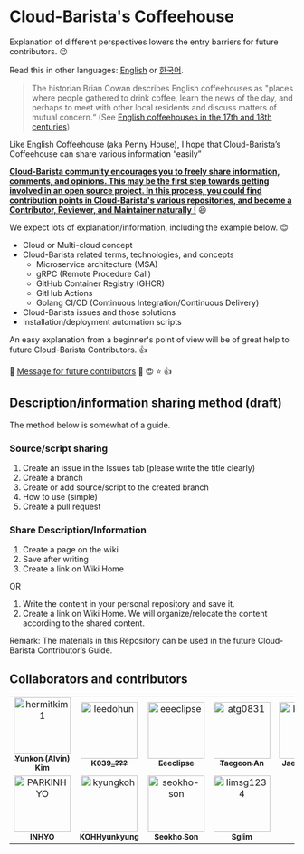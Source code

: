 # Cloud-Barista's Coffeehouse

Explanation of different perspectives lowers the entry barriers for future contributors. 😉

Read this in other languages: [English](https://github.com/cloud-barista/cb-coffeehouse/blob/main/README.en.md) or [한국어](https://github.com/cloud-barista/cb-coffeehouse/blob/main/README.md).

> The historian Brian Cowan describes English coffeehouses as "places where people gathered to drink coffee, learn the news of the day, and perhaps to meet with other local residents and discuss matters of mutual concern.“ (See [English coffeehouses in the 17th and 18th centuries](https://en.wikipedia.org/wiki/English_coffeehouses_in_the_17th_and_18th_centuries))

Like English Coffeehouse (aka Penny House), I hope that Cloud-Barista’s Coffeehouse can share various information “easily” 

**<ins>Cloud-Barista community encourages you to freely share information, comments, and opinions. This may be the first step towards getting involved in an open source project. In this process, you could find contribution points in Cloud-Barista's various repositories, and become a Contributor, Reviewer, and Maintainer naturally !**</ins> 😆

We expect lots of explanation/information, including the example below. 😊

- Cloud or Multi-cloud concept
- Cloud-Barista related terms, technologies, and concepts
  - Microservice architecture (MSA)
  - gRPC (Remote Procedure Call)
  - GitHub Container Registry (GHCR)
  - GitHub Actions
  - Golang CI/CD (Continuous Integration/Continuous Delivery)
- Cloud-Barista issues and those solutions
- Installation/deployment automation scripts

An easy explanation from a beginner's point of view will be of great help to future Cloud-Barista Contributors. 👍

🎁 [Message for future contributors](https://github.com/cb-contributhon/cb-coffeehouse/wiki/Interview-with-Seokho-Son) 💯 😍 ⭐ 👍

## Description/information sharing method (draft)

The method below is somewhat of a guide.

### Source/script sharing
  1. Create an issue in the Issues tab (please write the title clearly)
  2. Create a branch
  3. Create or add source/script to the created branch
  4. How to use (simple)
  5. Create a pull request

### Share Description/Information
  1. Create a page on the wiki
  2. Save after writing
  3. Create a link on Wiki Home
  
OR

  1. Write the content in your personal repository and save it.
  2. Create a link on Wiki Home.
We will organize/relocate the content according to the shared content.

Remark: The materials in this Repository can be used in the future Cloud-Barista Contributor’s Guide.

## Collaborators and contributors

<!-- readme: collaborators,contributors -start -->
<table>
<tr>
    <td align="center">
        <a href="https://github.com/hermitkim1">
            <img src="https://avatars.githubusercontent.com/u/7975459?v=4" width="100;" alt="hermitkim1"/>
            <br />
            <sub><b>Yunkon (Alvin) Kim </b></sub>
        </a>
    </td>
    <td align="center">
        <a href="https://github.com/leedohun">
            <img src="https://avatars.githubusercontent.com/u/33706689?v=4" width="100;" alt="leedohun"/>
            <br />
            <sub><b>K039_???</b></sub>
        </a>
    </td>
    <td align="center">
        <a href="https://github.com/eeeclipse">
            <img src="https://avatars.githubusercontent.com/u/48973781?v=4" width="100;" alt="eeeclipse"/>
            <br />
            <sub><b>Eeeclipse</b></sub>
        </a>
    </td>
    <td align="center">
        <a href="https://github.com/atg0831">
            <img src="https://avatars.githubusercontent.com/u/44899448?v=4" width="100;" alt="atg0831"/>
            <br />
            <sub><b>Taegeon An</b></sub>
        </a>
    </td>
    <td align="center">
        <a href="https://github.com/benz-e-class">
            <img src="https://avatars.githubusercontent.com/u/79443893?v=4" width="100;" alt="benz-e-class"/>
            <br />
            <sub><b>Jae Hyeok Yu</b></sub>
        </a>
    </td>
    <td align="center">
        <a href="https://github.com/jangh-lee">
            <img src="https://avatars.githubusercontent.com/u/72970232?v=4" width="100;" alt="jangh-lee"/>
            <br />
            <sub><b>Jangh-lee</b></sub>
        </a>
    </td></tr>
<tr>
    <td align="center">
        <a href="https://github.com/PARKINHYO">
            <img src="https://avatars.githubusercontent.com/u/47745785?v=4" width="100;" alt="PARKINHYO"/>
            <br />
            <sub><b>INHYO</b></sub>
        </a>
    </td>
    <td align="center">
        <a href="https://github.com/kyungkoh">
            <img src="https://avatars.githubusercontent.com/u/21353715?v=4" width="100;" alt="kyungkoh"/>
            <br />
            <sub><b>KOHHyunkyung</b></sub>
        </a>
    </td>
    <td align="center">
        <a href="https://github.com/seokho-son">
            <img src="https://avatars.githubusercontent.com/u/5966944?v=4" width="100;" alt="seokho-son"/>
            <br />
            <sub><b>Seokho Son</b></sub>
        </a>
    </td>
    <td align="center">
        <a href="https://github.com/limsg1234">
            <img src="https://avatars.githubusercontent.com/u/53066410?v=4" width="100;" alt="limsg1234"/>
            <br />
            <sub><b>Sglim</b></sub>
        </a>
    </td></tr>
</table>
<!-- readme: collaborators,contributors -end -->
